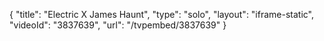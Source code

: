 {
    "title": "Electric X James Haunt",
    "type": "solo",
    "layout": "iframe-static",
    "videoId": "3837639",
    "url": "\/tvpembed\/3837639"
}